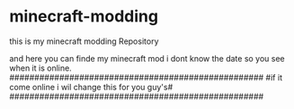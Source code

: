 # minecraft-modding
this is my minecraft modding Repository

and here you can finde my minecraft mod 
i dont know the date so you see when it is online.
###################################################
#if it come online i wil change this for you guy's#
###################################################
